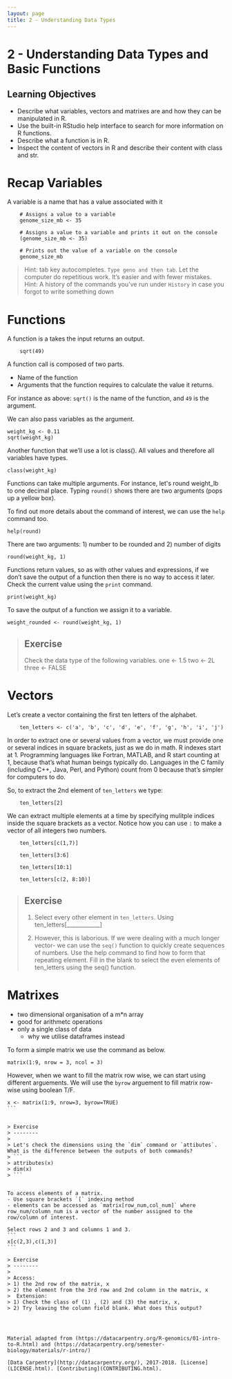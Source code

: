 ```yaml
---
layout: page
title: 2 - Understanding Data Types
---
```


2 - Understanding Data Types and Basic Functions
================================================

## Learning Objectives
- Describe what variables, vectors and matrixes are and how they can be manipulated in R.
- Use the built-in RStudio help interface to search for more information on R functions.
- Describe what a function is in R.
- Inspect the content of vectors in R and describe their content with class and str.



# Recap Variables
A variable is a name that has a value associated with it
```
    # Assigns a value to a variable
    genome_size_mb <- 35

    # Assigns a value to a variable and prints it out on the console
    (genome_size_mb <- 35)

    # Prints out the value of a variable on the console
    genome_size_mb

```

> Hint: tab key autocompletes. `Type geno and then tab`. Let the computer do repetitious work. It’s easier and with fewer mistakes.
>Hint: A history of the commands you’ve run under `History` in case you forgot to write something down



# Functions 
A function is a takes the input returns an output. 
```
    sqrt(49)
```

A function call is composed of two parts.
- Name of the function
- Arguments that the function requires to calculate the value it returns.

For instance as above: 
    `sqrt()` is the name of the function, and `49` is the argument.

We can also pass variables as the argument.
```
weight_kg <- 0.11
sqrt(weight_kg)
```

Another function that we’ll use a lot is class(). All values and therefore all variables have types.

```
class(weight_kg)
```

Functions can take multiple arguments. For instance, let's round weight_lb to one decimal place.
Typing `round()` shows there are two arguments (pops up a yellow box).


To find out more details about the command of interest, we can use the `help` command too. 

```
help(round)
```

There are two arguments: 1) number to be rounded and 2) number of digits
```
round(weight_kg, 1)
```

Functions return values, so as with other values and expressions, if we don’t save the output of a function then there is no way to access it later.
Check the current value using the `print` command.
```
print(weight_kg)
```

To save the output of a function we assign it to a variable.
```
weight_rounded <- round(weight_kg, 1)
```


> Exercise
> --------
> 
> Check the data type of the following variables. 
> one <- 1.5
> two <- 2L
> three <- FALSE
> 




# Vectors

Let’s create a vector containing the first ten letters of the alphabet.

```
    ten_letters <- c('a', 'b', 'c', 'd', 'e', 'f', 'g', 'h', 'i', 'j')
```

In order to extract one or several values from a vector, we must provide one or several indices in square brackets, just as we do in math. R indexes start at 1. Programming languages like Fortran, MATLAB, and R start counting at 1, because that’s what human beings typically do. Languages in the C family (including C++, Java, Perl, and Python) count from 0 because that’s simpler for computers to do.

So, to extract the 2nd element of `ten_letters` we type:
```
    ten_letters[2]
```

We can extract multiple elements at a time by specifying mulitple indices inside the square brackets as a vector. Notice how you can use `:` to make a vector of all integers two numbers.
```
    ten_letters[c(1,7)]
    
    ten_letters[3:6]
    
    ten_letters[10:1]
    
    ten_letters[c(2, 8:10)]
```



> Exercise
> --------
> 
> 1) Select every other element in `ten_letters`.
> Using ten_letters\[\_\_\_\_\_\_\_\_\_\_\_\_\]
> 
> 
> 2) However, this is laborious. If we were dealing with a much longer vector- we can use the `seq()` function to quickly create sequences of numbers.
> Use the help command to find how to form that repeating element. Fill in the blank to select the even elements of ten\_letters using the seq() function.
>



# Matrixes 
- two dimensional organisation of a m*n array
- good for arithmetc operations
- only a single class of data
    - why we utilise dataframes instead

To form a simple matrix we use the command as below.
```
matrix(1:9, nrow = 3, ncol = 3)
```
However, when we want to fill the matrix row wise, we can start using different arguements. 
We will use the `byrow` arguement to fill matrix row-wise using boolean T/F. 
````
x <- matrix(1:9, nrow=3, byrow=TRUE)    
```


> Exercise
> --------
> 
> Let's check the dimensions using the `dim` command or `attibutes`. What is the difference between the outputs of both commands?
> ```
> attributes(x)
> dim(x)
> ```


To access elements of a matrix. 
- Use square brackets `[` indexing method
- elements can be accessed as `matrix[row_num,col_num]` where row_num/column_num is a vector of the number assigned to the row/column of interest.

Select rows 2 and 3 and columns 1 and 3.
```
x[c(2,3),c(1,3)]    
```

> Exercise
> --------
> 
> Access:
> 1) the 2nd row of the matrix, x
> 2) the element from the 3rd row and 2nd column in the matrix, x
>  Extension:
> 1) Check the class of (1) , (2) and (3) the matrix, x, 
> 2) Try leaving the column field blank. What does this output?




Material adapted from (https://datacarpentry.org/R-genomics/01-intro-to-R.html) and (https://datacarpentry.org/semester-biology/materials/r-intro/)

[Data Carpentry](http://datacarpentry.org/), 2017-2018. [License](LICENSE.html). [Contributing](CONTRIBUTING.html).  

